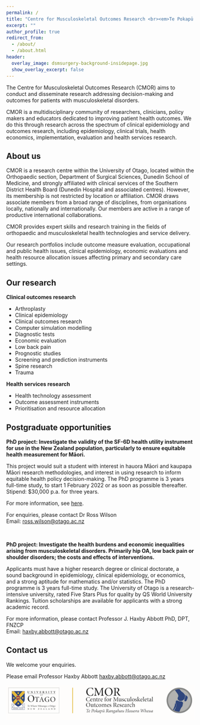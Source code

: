 ```yaml
---
permalink: /
title: "Centre for Musculoskeletal Outcomes Research <br><em>Te Pokapū Rangahau Hauora Wheua</em>"
excerpt: ""
author_profile: true
redirect_from: 
  - /about/
  - /about.html
header:
  overlay_image: dsmsurgery-background-insidepage.jpg
  show_overlay_excerpt: false
---
```


The Centre for Musculoskeletal Outcomes Research (CMOR) aims to conduct and disseminate research addressing decision-making and outcomes for patients with musculoskeletal disorders.

CMOR is a multidisciplinary community of researchers, clinicians, policy makers and educators dedicated to improving patient health outcomes. We do this through research across the spectrum of clinical epidemiology and outcomes research, including epidemiology, clinical trials, health economics, implementation, evaluation and health services research.

About us
------
CMOR is a research centre within the University of Otago, located within the Orthopaedic section, Department of Surgical Sciences, Dunedin School of Medicine, and strongly affiliated with clinical services of the Southern District Health Board (Dunedin Hospital and associated centres). However, its membership is not restricted by location or affiliation. CMOR draws associate members from a broad range of disciplines, from organisations locally, nationally and internationally. Our members are active in a range of productive international collaborations.

CMOR provides expert skills and research training in the fields of orthopaedic and musculoskeletal health technologies and service delivery.

Our research portfolios include outcome measure evaluation, occupational and public health issues, clinical epidemiology, economic evaluations and health resource allocation issues affecting primary and secondary care settings.

Our research
------
**Clinical outcomes research**
* Arthroplasty
* Clinical epidemiology
* Clinical outcomes research
* Computer simulation modelling
* Diagnostic tests
* Economic evaluation
* Low back pain
* Prognostic studies
* Screening and prediction instruments
* Spine research
* Trauma

**Health services research**
* Health technology assessment
* Outcome assessment instruments
* Prioritisation and resource allocation

Postgraduate opportunities
------
**PhD project: Investigate the validity of the SF-6D health utility instrument for use in the New Zealand population, particularly to ensure equitable health measurement for Māori.**

This project would suit a student with interest in hauora Māori and kaupapa Māori research methodologies, and interest in using research to inform equitable health policy decision-making. The PhD programme is 3 years full-time study, to start 1 February 2022 or as soon as possible thereafter. Stipend: $30,000 p.a. for three years.

For more information, see [here](https://www.otago.ac.nz/healthsciences/students/postgraduate/research-opportunities/otago833712.html).

For enquiries, please contact Dr Ross Wilson  
Email: <ross.wilson@otago.ac.nz>

<br>

**PhD project: Investigate the health burdens and economic inequalities arising from musculoskeletal disorders. Primarily hip OA, low back pain or shoulder disorders; the costs and effects of interventions.**

Applicants must have a higher research degree or clinical doctorate, a sound background in epidemiology, clinical epidemiology, or economics, and a strong aptitude for mathematics and/or statistics. The PhD programme is 3 years full-time study. The University of Otago is a research-intensive university, rated Five Stars Plus for quality by QS World University Rankings. Tuition scholarships are available for applicants with a strong academic record.

For more information, please contact Professor J. Haxby Abbott PhD, DPT, FNZCP  
Email: <haxby.abbott@otago.ac.nz>

Contact us
------
We welcome your enquiries.

Please email Professor Haxby Abbott <haxby.abbott@otago.ac.nz>

![CMOR logo](/images/cmor-banner.png)
